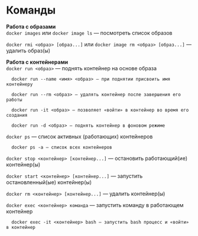 # Команды
**Работа с образами**\
`docker images` или `docker image ls` — посмотреть список образов 

`docker rmi <образ> [образ...]` или `docker image rm <образ> [образ...]` — удалить
образ(ы) 

**Работа с контейнерами**\
`docker run <образ>` — поднять контейнер на основе образа 

      docker run --name <имя> <образ> — при поднятии присвоить имя контейнеру 

      docker run --rm <образ> — удалять контейнер после завершения его работы 

      docker run -it <образ> — позволяет «войти» в контейнер во время его создания 

      docker run -d <образ> — поднять контейнер в фоновом режиме 

`docker ps` — список активных (работающих) контейнеров 

      docker ps -a — список всех контейнеров 

`docker stop <контейнер> [контейнер...]` — остановить работающий(ие) контейнер(ы) 

`docker start <контейнер> [контейнер...]` — запустить остановленный(ые) контейнер(ы) 

`docker rm <контейнер> [контейнер...]` — удалить контейнер(ы) 

`docker exec <контейнер> команда` — запустить команду в работающем контейнер 

      docker exec -it <контейнер> bash — запустить bash процесс и «войти» в контейнер 